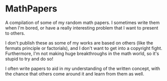 # MathPapers
A compilation of some of my random math papers. I sometimes write them when I'm bored, or have a really interesting problem that I want to present to others. 

I don't publish these as some of my works are based on others (like the fermats principle or factorials), and I don't want to get into a copyright fight. Furthermore, I'm not making huge breakthroughs in the math world, so it's stupid to try and do so!

I often write papers to aid in my understanding of the written concept, with the chance that others come around it and learn from them as well.
